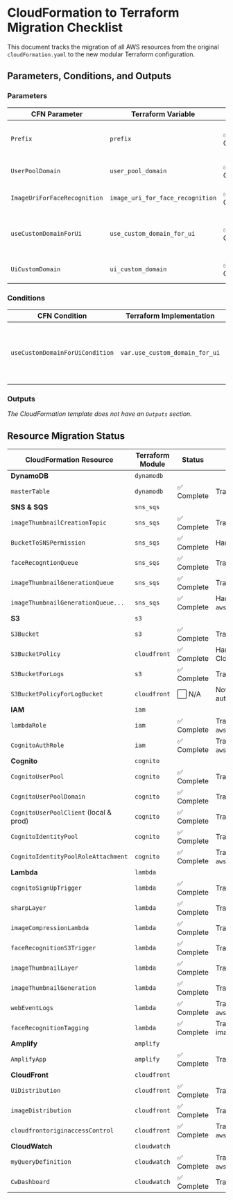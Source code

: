 # CloudFormation to Terraform Migration Checklist

This document tracks the migration of all AWS resources from the original `cloudFormation.yaml` to the new modular Terraform configuration.

## Parameters, Conditions, and Outputs

### Parameters

| CFN Parameter                  | Terraform Variable              | Status      | Notes                                                                 |
| ------------------------------ | ------------------------------- | ----------- | --------------------------------------------------------------------- |
| `Prefix`                       | `prefix`                        | ✅ Complete | Used throughout the configuration.                                    |
| `UserPoolDomain`               | `user_pool_domain`              | ✅ Complete | Used in the `cognito` module.                                         |
| `ImageUriForFaceRecognition`   | `image_uri_for_face_recognition`| ✅ Complete | Used in the `lambda` module.                                          |
| `useCustomDomainForUi`         | `use_custom_domain_for_ui`      | ✅ Complete | Used in the `cloudfront` module for conditional logic.                |
| `UiCustomDomain`               | `ui_custom_domain`              | ✅ Complete | Used in the `cloudfront` module.                                      |

### Conditions

| CFN Condition                     | Terraform Implementation        | Status      | Notes                                                                 |
| --------------------------------- | ------------------------------- | ----------- | --------------------------------------------------------------------- |
| `useCustomDomainForUiCondition`   | `var.use_custom_domain_for_ui`  | ✅ Complete | Implemented using a ternary operator in the `cloudfront` module.      |

### Outputs

*The CloudFormation template does not have an `Outputs` section.*

## Resource Migration Status

| CloudFormation Resource              | Terraform Module | Status      | Notes                                                                 |
| -------------------------------------- | ---------------- | ----------- | --------------------------------------------------------------------- |
| **DynamoDB**                           | `dynamodb`       |             |                                                                       |
| `masterTable`                          | `dynamodb`       | ✅ Complete | Translated to `aws_dynamodb_table`.                                   |
| **SNS & SQS**                          | `sns_sqs`        |             |                                                                       |
| `imageThumbnailCreationTopic`          | `sns_sqs`        | ✅ Complete | Translated to `aws_sns_topic`.                                        |
| `BucketToSNSPermission`                | `sns_sqs`        | ✅ Complete | Handled via `aws_sns_topic_policy`.                                   |
| `faceRecogntionQueue`                  | `sns_sqs`        | ✅ Complete | Translated to `aws_sqs_queue` (FIFO).                                 |
| `imageThumbnailGenerationQueue`        | `sns_sqs`        | ✅ Complete | Translated to `aws_sqs_queue` (Standard).                             |
| `imageThumbnailGenerationQueue...`     | `sns_sqs`        | ✅ Complete | Handled via `aws_sqs_queue_policy` and `aws_sns_topic_subscription`.    |
| **S3**                                 | `s3`             |             |                                                                       |
| `S3Bucket`                             | `s3`             | ✅ Complete | Translated to `aws_s3_bucket`.                                        |
| `S3BucketPolicy`                       | `cloudfront`     | ✅ Complete | Handled via `aws_s3_bucket_policy` in the CloudFront module.          |
| `S3BucketForLogs`                      | `s3`             | ✅ Complete | Translated to `aws_s3_bucket`.                                        |
| `S3BucketPolicyForLogBucket`           | `cloudfront`     | ⬜️ N/A    | Not needed; CloudFront logging handles this automatically.            |
| **IAM**                                | `iam`            |             |                                                                       |
| `lambdaRole`                           | `iam`            | ✅ Complete | Translated to `aws_iam_role` and `aws_iam_role_policy`.               |
| `CognitoAuthRole`                      | `iam`            | ✅ Complete | Translated to `aws_iam_role` and `aws_iam_role_policy`.               |
| **Cognito**                            | `cognito`        |             |                                                                       |
| `CognitoUserPool`                      | `cognito`        | ✅ Complete | Translated to `aws_cognito_user_pool`.                                |
| `CognitoUserPoolDomain`                | `cognito`        | ✅ Complete | Translated to `aws_cognito_user_pool_domain`.                         |
| `CognitoUserPoolClient` (local & prod) | `cognito`        | ✅ Complete | Translated to `aws_cognito_user_pool_client`.                         |
| `CognitoIdentityPool`                  | `cognito`        | ✅ Complete | Translated to `aws_cognito_identity_pool`.                            |
| `CognitoIdentityPoolRoleAttachment`    | `cognito`        | ✅ Complete | Translated to `aws_cognito_identity_pool_roles_attachment`.           |
| **Lambda**                             | `lambda`         |             |                                                                       |
| `cognitoSignUpTrigger`                 | `lambda`         | ✅ Complete | Translated to `aws_lambda_function`.                                  |
| `sharpLayer`                           | `lambda`         | ✅ Complete | Translated to `aws_lambda_layer_version`.                             |
| `imageCompressionLambda`               | `lambda`         | ✅ Complete | Translated to `aws_lambda_function`.                                  |
| `faceRecognitionS3Trigger`             | `lambda`         | ✅ Complete | Translated to `aws_lambda_function`.                                  |
| `imageThumbnailLayer`                  | `lambda`         | ✅ Complete | Translated to `aws_lambda_layer_version`.                             |
| `imageThumbnailGeneration`             | `lambda`         | ✅ Complete | Translated to `aws_lambda_function`.                                  |
| `webEventLogs`                         | `lambda`         | ✅ Complete | Translated to `aws_lambda_function` and `aws_lambda_function_url`.      |
| `faceRecognitionTagging`               | `lambda`         | ✅ Complete | Translated to `aws_lambda_function` (container image).                |
| **Amplify**                            | `amplify`        |             |                                                                       |
| `AmplifyApp`                           | `amplify`        | ✅ Complete | Translated to `aws_amplify_app`.                                      |
| **CloudFront**                         | `cloudfront`     |             |                                                                       |
| `UiDistribution`                       | `cloudfront`     | ✅ Complete | Translated to `aws_cloudfront_distribution`.                          |
| `imageDistribution`                    | `cloudfront`     | ✅ Complete | Translated to `aws_cloudfront_distribution`.                          |
| `cloudfrontoriginaccessControl`        | `cloudfront`     | ✅ Complete | Translated to `aws_cloudfront_origin_access_control`.                 |
| **CloudWatch**                         | `cloudwatch`     |             |                                                                       |
| `myQueryDefinition`                    | `cloudwatch`     | ✅ Complete | Translated to `aws_cloudwatch_query_definition`.                      |
| `CwDashboard`                          | `cloudwatch`     | ✅ Complete | Translated to `aws_cloudwatch_dashboard`.                             |
